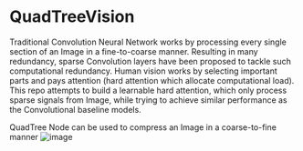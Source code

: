 # QuadTreeVision
Traditional Convolution Neural Network works by processing every single section of an Image in a fine-to-coarse manner. Resulting in many redundancy, sparse Convolution layers have been proposed to tackle such computational redundancy. Human vision works by selecting important parts and pays attention (hard attention which allocate computational load). This repo attempts to build a learnable hard attention, which only process sparse signals from Image, while trying to achieve similar performance as the Convolutional baseline models.

QuadTree Node can be used to compress an Image in a coarse-to-fine manner
![image](https://github.com/fangyuan-ksgk/QuadTreeVision/assets/66006349/80910730-1931-48b4-95c3-8ca575841f12)
